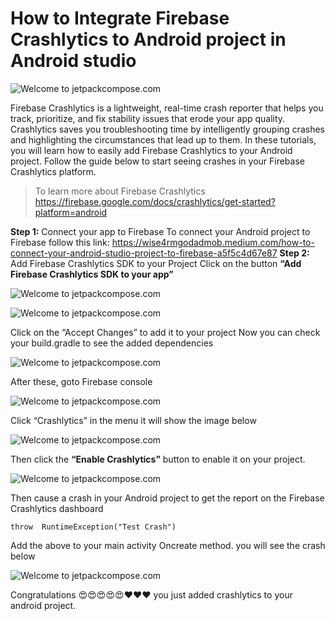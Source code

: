 # How to Integrate Firebase Crashlytics to Android project in Android studio

![Welcome to jetpackcompose.com](https://miro.medium.com/max/1400/1*oXc49-L319DTt3LEXr-k_w.png)

Firebase Crashlytics is a lightweight, real-time crash reporter that helps you track, prioritize, and fix stability issues that erode your app quality. Crashlytics saves you troubleshooting time by intelligently grouping crashes and highlighting the circumstances that lead up to them.
In these tutorials, you will learn how to easily add Firebase Crashlytics to your Android project. Follow the guide below to start seeing crashes in your Firebase Crashlytics platform.

> To learn more about Firebase Crashlytics https://firebase.google.com/docs/crashlytics/get-started?platform=android

**Step 1:** Connect your app to Firebase
To connect your Android project to Firebase follow this link: https://wise4rmgodadmob.medium.com/how-to-connect-your-android-studio-project-to-firebase-a5f5c4d67e87
**Step 2:** Add Firebase Crashlytics SDK to your Project
Click on the button **“Add Firebase Crashlytics SDK to your app”**

![Welcome to jetpackcompose.com](https://miro.medium.com/max/1400/1*P1F4kbyhDyRlWtsXp3YPVA.png)

![Welcome to jetpackcompose.com](https://miro.medium.com/max/1400/1*GGvaqXSzvHXoSyiq1-icbA.png)

Click on the “Accept Changes” to add it to your project
Now you can check your build.gradle to see the added dependencies

![Welcome to jetpackcompose.com](https://miro.medium.com/max/1400/1*QbCcU-EP76m9AfNho80c1w.png)

After these, goto Firebase console

![Welcome to jetpackcompose.com](https://miro.medium.com/max/1400/1*T-s2QatuoP4VkiVsl4WXCA.png)

Click “Crashlytics” in the menu it will show the image below

![Welcome to jetpackcompose.com](https://miro.medium.com/max/1400/1*xAeONvwiHyOjn2P_g2aVLQ.png)

Then click the **“Enable Crashlytics”** button to enable it on your project.

![Welcome to jetpackcompose.com](https://miro.medium.com/max/1400/1*bQwO2o0ASvOlsCLGrqoaFQ.png)

Then cause a crash in your Android project to get the report on the Firebase Crashlytics dashboard

```
throw  RuntimeException("Test Crash")

```

Add the above to your main activity Oncreate method. you will see the crash below

![Welcome to jetpackcompose.com](https://miro.medium.com/max/1400/1*Md_5ry7d1mdrk572l8DUYg.png)

Congratulations 😍😍😍😍😍❤️❤️❤️ you just added crashlytics to your android project.